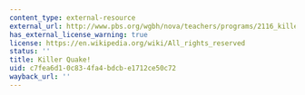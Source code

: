 ```yaml
---
content_type: external-resource
external_url: http://www.pbs.org/wgbh/nova/teachers/programs/2116_killerqu.html
has_external_license_warning: true
license: https://en.wikipedia.org/wiki/All_rights_reserved
status: ''
title: Killer Quake!
uid: c7fea6d1-0c83-4fa4-bdcb-e1712ce50c72
wayback_url: ''
---
```

